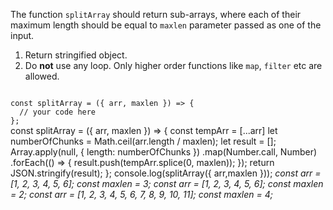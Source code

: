 The function `splitArray` should return sub-arrays, where each of their maximum length should be equal to `maxlen` parameter passed as one of the input.

1. Return stringified object.
2. Do **not** use any loop. Only higher order functions like `map`, `filter` etc are allowed.

<codeblock language="javascript" type="exercise" testMode="multipleInput">
<code>
const splitArray = ({ arr, maxlen }) => {
  // your code here
};
</code>

<solution>
const splitArray = ({ arr, maxlen }) => {
  const tempArr = [...arr]
  let numberOfChunks = Math.ceil(arr.length / maxlen);
  let result = [];
  Array.apply(null, { length: numberOfChunks })
    .map(Number.call, Number)
    .forEach(() => {
      result.push(tempArr.splice(0, maxlen));
    });
  return JSON.stringify(result);
};
</solution>

<testcases>
<caller>
console.log(splitArray({ arr,maxlen }));
</caller>
<testcase>
<i>
const arr = [1, 2, 3, 4, 5, 6];
const maxlen = 3;
</i>
</testcase>
<testcase>
<i>
const arr = [1, 2, 3, 4, 5, 6];
const maxlen = 2;
</i>
</testcase>
<testcase>
<i>
const arr = [1, 2, 3, 4, 5, 6, 7, 8, 9, 10, 11];
const maxlen = 4;
</i>
</testcase>
</testcases>
</codeblock>